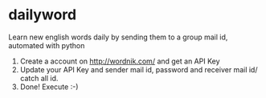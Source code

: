 # dailyword
Learn new english words daily by sending them to a group mail id, automated with python

1) Create a account on http://wordnik.com/ and get an API Key
2) Update your API Key and sender mail id, password and receiver mail id/ catch all id.
3) Done! Execute :-)
